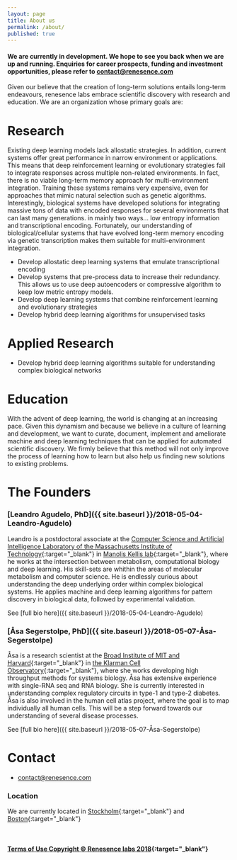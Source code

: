 ```yaml
---
layout: page
title: About us
permalink: /about/
published: true
---
```

#### We are currently in development. We hope to see you back when we are up and running. Enquiries for career prospects, funding and investment opportunities, please refer to [contact@renesence.com](mailto:email@domain.com)

Given our believe that the creation of long-term solutions entails long-term endeavours, renesence labs embrace scientific discovery with research and education. We are an organization whose primary goals are:


# Research

Existing deep learning models lack allostatic strategies. In addition, current systems offer great performance in narrow environment or applications. This means that deep reinforcement learning or evolutionary strategies fail to integrate responses across multiple non-related environments. In fact, there is no viable long-term memory approach for multi-environment integration. Training these systems remains very expensive, even for approaches that mimic natural selection such as genetic algorithms. Interestingly, biological systems have developed solutions for integrating massive tons of data with encoded responses for several environments that can last many generations. in mainly two ways... low entropy information and transcriptional encoding. Fortunately, our understanding of biological/cellular systems that have evolved long-term memory encoding via genetic transcription makes them suitable for multi-environment integration.

- Develop allostatic deep learning systems that emulate transcriptional encoding
- Develop systems that pre-process data to increase their redundancy. This allows us to use deep autoencoders or compressive algorithm to keep low metric entropy models.
- Develop deep learning systems that combine reinforcement learning and evolutionary strategies
- Develop hybrid deep learning algorithms for unsupervised tasks


# Applied Research

- Develop hybrid deep learning algorithms suitable for understanding complex biological networks 


# Education

With the advent of deep learning, the world is changing at an increasing pace. Given this dynamism and because we believe in a culture of learning and development, we want to curate, document, implement and ameliorate machine and deep learning techniques that can be applied for automated scientific discovery. We firmly believe that this method will not only improve the process of learning how to learn but also help us finding new solutions to existing problems.


# The Founders
### [Leandro Agudelo, PhD]({{ site.baseurl }}/2018-05-04-Leandro-Agudelo)
Leandro is a postdoctoral associate at the [Computer Science and Artificial Intelligence Laboratory of the Massachusetts Institute of Technology](https://www.csail.mit.edu/){:target="_blank"} in [Manolis Kellis lab](http://compbio.mit.edu/compbio.html){:target="_blank"}, where he works at the intersection between metabolism, computational biology and deep learning. His skill-sets are whithin the areas of molecular metabolism and computer science. He is endlessly curious about understanding the deep underlying order within complex biological systems. He applies machine and deep learning algorithms for pattern discovery in biological data, followed by experimental validation.   

See [full bio here]({{ site.baseurl }}/2018-05-04-Leandro-Agudelo)		


### [Åsa Segerstolpe, PhD]({{ site.baseurl }}/2018-05-07-Åsa-Segerstolpe)
Åsa is a research scientist at the [Broad Institute of MIT and Harvard](https://www.broadinstitute.org/){:target="_blank"} in [the Klarman Cell Observatory](https://www.broadinstitute.org/klarman-cell-observatory){:target="_blank"}, where she works developing high throughput methods for systems biology. Åsa has extensive experience with single-RNA seq and RNA biology. She is currently interested in understanding complex regulatory circuits in type-1 and type-2 diabetes. Åsa is also involved in the human cell atlas project, where the goal is to map individually all human cells. This will be a step forward towards our understanding of several disease processes. 

See [full bio here]({{ site.baseurl }}/2018-05-07-Åsa-Segerstolpe)	


# Contact

- [contact@renesence.com](mailto:email@domain.com)


### Location 
We are currently located in [Stockholm](https://goo.gl/maps/3wWs6dNhyyj){:target="_blank"} and [Boston](https://goo.gl/maps/C9Ra8WjCXdx){:target="_blank"}

<br />



#### [Terms of Use Copyright © Renesence labs 2018](https://app.termly.io/document/terms-of-use-for-website/216f94cc-bf38-4d06-955d-e28045c1699d){:target="_blank"}
